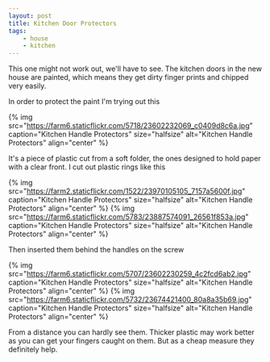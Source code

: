 ```yaml
---
layout: post
title: Kitchen Door Protectors
tags:
    - house
    - kitchen
---
```


This one might not work out, we'll have to see. The kitchen doors in the new house are painted, which means they get dirty finger prints and chipped very easily.

In order to protect the paint I'm trying out this

{% img src="https://farm6.staticflickr.com/5718/23602232069_c0409d8c6a.jpg" caption="Kitchen Handle Protectors" size="halfsize" alt="Kitchen Handle Protectors" align="center" %}

It's a piece of plastic cut from a soft folder, the ones designed to hold paper with a clear front. I cut out plastic rings like this

{% img src="https://farm2.staticflickr.com/1522/23970105105_7157a5600f.jpg" caption="Kitchen Handle Protectors" size="halfsize" alt="Kitchen Handle Protectors" align="center" %}
{% img src="https://farm6.staticflickr.com/5783/23887574091_26561f853a.jpg" caption="Kitchen Handle Protectors" size="halfsize" alt="Kitchen Handle Protectors" align="center" %}

Then inserted them behind the handles on the screw

{% img src="https://farm6.staticflickr.com/5707/23602230259_4c2fcd6ab2.jpg" caption="Kitchen Handle Protectors" size="halfsize" alt="Kitchen Handle Protectors" align="center" %}
{% img src="https://farm6.staticflickr.com/5732/23674421400_80a8a35b69.jpg" caption="Kitchen Handle Protectors" size="halfsize" alt="Kitchen Handle Protectors" align="center" %}

From a distance you can hardly see them. Thicker plastic may work better as you can get your fingers caught on them. But as a cheap measure they definitely help.
